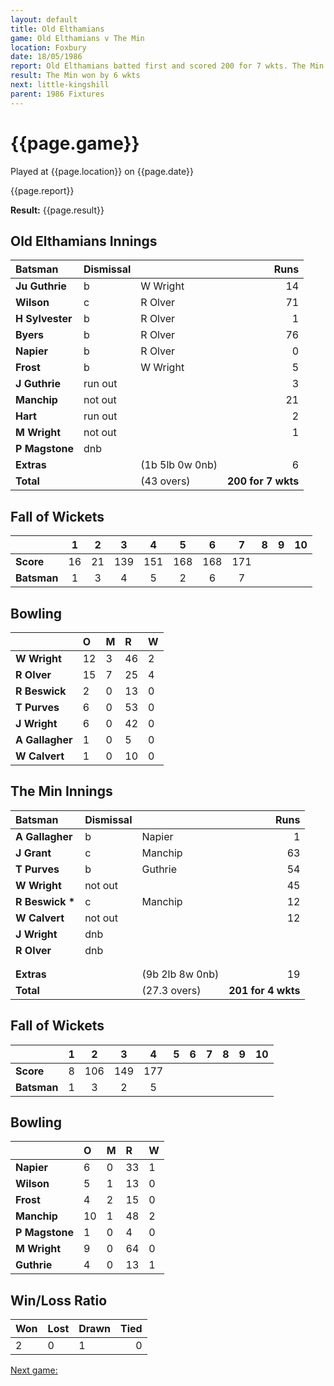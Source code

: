 ```yaml
---
layout: default
title: Old Elthamians
game: Old Elthamians v The Min
location: Foxbury
date: 18/05/1986
report: Old Elthamians batted first and scored 200 for 7 wkts. The Min replied with 201 for 4 wkts.
result: The Min won by 6 wkts
next: little-kingshill
parent: 1986 Fixtures
---
```


# {{page.game}}

Played at {{page.location}} on {{page.date}}

{{page.report}}

**Result:** {{page.result}}

## Old Elthamians Innings

| Batsman | Dismissal |  | Runs |
|:---|:---|---|---:|
| **Ju Guthrie** | b  | W Wright | 14 | 
| **Wilson** | c | R Olver | 71 | 
| **H Sylvester** | b | R Olver | 1 | 
| **Byers** | b | R Olver | 76 | 
| **Napier** | b | R Olver | 0 | 
| **Frost** | b | W Wright | 5 | 
| **J Guthrie** | run out |  | 3 | 
| **Manchip** | not out |  | 21 | 
| **Hart** | run out |  | 2 | 
| **M Wright** | not out |  | 1 | 
| **P Magstone** | dnb |  |  |
| **Extras** | | (1b 5lb 0w 0nb) | 6 | 
| **Total** | | (43 overs) | **200 for 7 wkts** | 

## Fall of Wickets

| | 1 | 2 | 3 | 4 | 5 | 6 | 7 | 8 | 9 | 10 |
|---|:---:|:---:|:---:|:---:|:---:|:---:|:---:|:---:|:---:|:---:|
| **Score** | 16 | 21 | 139 | 151 | 168 | 168 | 171 |  |  |  | 
| **Batsman** | 1 | 3 | 4 | 5 | 2 | 6 | 7 |  |  |  | 


## Bowling

| | O | M | R | W |
|---|:---|:---|:---|:---|
| **W Wright** | 12 | 3 | 46 | 2 | 
| **R Olver** | 15 | 7 | 25 | 4 |
| **R Beswick** | 2 | 0 | 13 | 0 | 
| **T Purves** | 6 | 0 | 53 | 0 | 
| **J Wright** | 6 | 0 | 42 | 0 |
| **A Gallagher** | 1 | 0 | 5 | 0 | 
| **W Calvert** | 1 | 0 | 10 | 0 | 

## The Min Innings

| Batsman | Dismissal |  | Runs |
|:---|:---|---|---:|
| **A Gallagher** | b | Napier | 1 | 
| **J Grant** | c | Manchip | 63 | 
| **T Purves** |b | Guthrie | 54 | 
| **W Wright** | not out |  | 45 | 
| **R Beswick &#42;** | c | Manchip | 12 | 
| **W Calvert** | not out |  | 12 | 
| **J Wright** | dnb |  |  | 
| **R Olver** | dnb | |  | 
|  |  |  |  |
|  |  |  |  | 
| **Extras** | | (9b 2lb 8w 0nb) | 19 | 
| **Total** | | (27.3 overs) | **201 for 4 wkts** | 

## Fall of Wickets

| | 1 | 2 | 3 | 4 | 5 | 6 | 7 | 8 | 9 | 10 |
|---|:---:|:---:|:---:|:---:|:---:|:---:|:---:|:---:|:---:|:---:|
| **Score** | 8 | 106 | 149 | 177 |  |  |  |  | | | 
| **Batsman** | 1 | 3 | 2 | 5 |  |  |  |  |  | | 


## Bowling

| | O | M | R | W |
|---|:---|:---|:---|:---|
| **Napier** | 6 | 0 | 33 | 1 | 
| **Wilson** | 5 | 1 | 13 | 0 | 
| **Frost** | 4 | 2 | 15 | 0 | 
| **Manchip** | 10 | 1 | 48 | 2 | 
| **P Magstone** | 1 | 0 | 4 | 0 |
| **M Wright** | 9 | 0 | 64 | 0 |
| **Guthrie** | 4 | 0 | 13 | 1 |

## Win/Loss Ratio

| Won | Lost | Drawn | Tied |
|:---|:---|:---|---:|
| 2 | 0 | 1 | 0 |

[Next game:]({{page.next}})